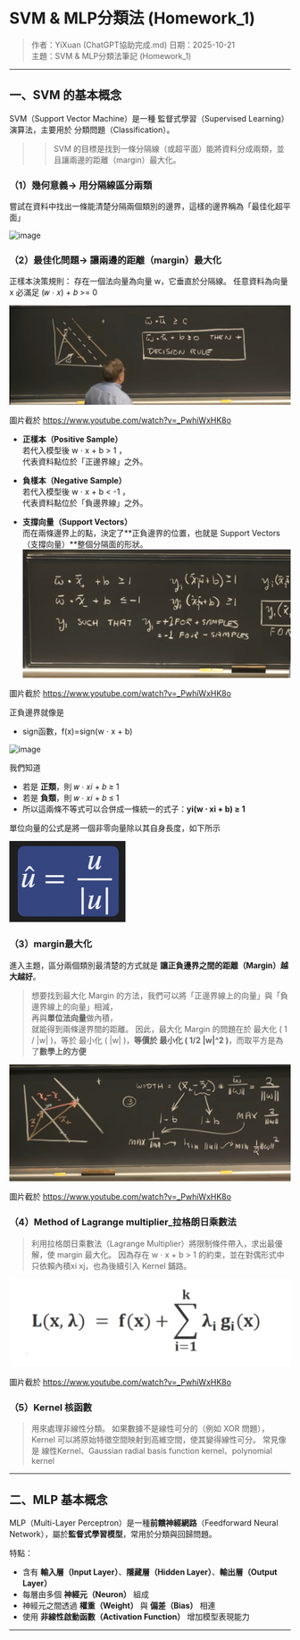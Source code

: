 # SVM & MLP分類法 (Homework_1)

> 作者：YiXuan (ChatGPT協助完成.md)
> 日期：2025-10-21  
> 主題：SVM & MLP分類法筆記 (Homework_1)

---

## 一、SVM 的基本概念

SVM（Support Vector Machine）是一種 監督式學習（Supervised Learning） 演算法，主要用於 分類問題（Classification）。
>> SVM 的目標是找到一條分隔線（或超平面）能將資料分成兩類，並且讓兩邊的距離（margin）最大化。



### （1）幾何意義→ 用分隔線區分兩類

嘗試在資料中找出一條能清楚分隔兩個類別的邊界，這樣的邊界稱為「最佳化超平面」

![image](https://charlesliuyx.github.io/2017/09/19/%E6%94%AF%E6%8C%81%E5%90%91%E9%87%8F%E6%9C%BASVM%E5%AD%A6%E4%B9%A0%E7%AC%94%E8%AE%B0/SVM-margin.jpg)



### （2）最佳化問題→ 讓兩邊的距離（margin）最大化
正樣本決策規則：
存在一個法向量為向量 w，它垂直於分隔線。
任意資料為向量 x 
必滿足 (𝑤 ⋅ 𝑥) + 𝑏 >= 0

![image](https://github.com/yi-xuan-2170/Derivations-of-SVM-MLP/blob/main/%E6%B1%BA%E7%AD%96%E8%A6%8F%E5%89%87.jpg)

圖片截於 https://www.youtube.com/watch?v=_PwhiWxHK8o

- **正樣本（Positive Sample）**  
  若代入模型後 w ⋅ x + b > 1 ，  
  代表資料點位於「正邊界線」之外。

- **負樣本（Negative Sample）**  
  若代入模型後 w ⋅ x + b < -1 ，  
  代表資料點位於「負邊界線」之外。

- **支撐向量（Support Vectors）**  
而在兩條邊界上的點，決定了**正負邊界的位置，也就是 Support Vectors（支撐向量）**整個分隔面的形狀。
![image](https://github.com/yi-xuan-2170/Derivations-of-SVM-MLP/blob/main/%E6%AD%A3%E8%B2%A0%E9%82%8A%E7%95%8C.jpg)

圖片截於 https://www.youtube.com/watch?v=_PwhiWxHK8o

正負邊界就像是 
- sign函數，f(x)=sign(w ⋅ x + b)

![image](https://upload.wikimedia.org/wikipedia/commons/c/c0/Signum_function.png)

我們知道
- 若是 **正類**，則 𝑤 ⋅ 𝑥𝑖 + 𝑏 ≥ 1
- 若是 **負類**，則 𝑤 ⋅ 𝑥𝑖 + 𝑏 ≤ 1
- 所以這兩條不等式可以合併成一條統一的式子：**yi​(w ⋅ xi ​+ b) ≥ 1**

單位向量的公式是將一個非零向量除以其自身長度，如下所示

![image](https://github.com/yi-xuan-2170/Derivations-of-SVM-MLP/blob/main/%E5%96%AE%E4%BD%8D%E5%90%91%E9%87%8F2.jpg)  

### （3）margin最大化

進入主題，區分兩個類別最清楚的方式就是 **讓正負邊界之間的距離（Margin）越大越好**。

> 想要找到最大化 Margin 的方法，我們可以將「正邊界線上的向量」與「負邊界線上的向量」相減，  
> 再與**單位法向量**做內積，  
> 就能得到兩條邊界間的距離。
> 因此，最大化 Margin 的問題在於 最大化 ( 1 / |w| )，等於 最小化 ( |w| )，**等價於 最小化 ( 1/2 |w|^2 )**，而取平方是為了**數學上的方便**
 
![image](https://github.com/yi-xuan-2170/Derivations-of-SVM-MLP/blob/main/%E6%9C%80%E5%A4%A7margin.jpg)  

圖片截於 https://www.youtube.com/watch?v=_PwhiWxHK8o


### （4）Method of Lagrange multiplier_拉格朗日乘數法
>利用拉格朗日乘數法（Lagrange Multiplier）將限制條件帶入，求出最優解，使 margin 最大化。
>因為存在 w ⋅ x + b > 1 的約束，並在對偶形式中只依賴內積xi xj，也為後續引入 Kernel 鋪路。

![image](https://github.com/yi-xuan-2170/Derivations-of-SVM-MLP/blob/main/Lagrange.jpg)  

圖片截於 https://www.youtube.com/watch?v=_PwhiWxHK8o

### （5）Kernel 核函數
>用來處理非線性分類。
>如果數據不是線性可分的（例如 XOR 問題）， Kernel 可以將原始特徵空間映射到高維空間，使其變得線性可分。
>常見像是 線性Kernel、Gaussian radial basis function kernel、polynomial kernel
---

## 二、MLP 基本概念

MLP（Multi-Layer Perceptron）是一種**前饋神經網路**（Feedforward Neural Network），屬於**監督式學習模型**，常用於分類與回歸問題。

特點：
- 含有 **輸入層（Input Layer）**、**隱藏層（Hidden Layer）**、**輸出層（Output Layer）**
- 每層由多個 **神經元（Neuron）** 組成
- 神經元之間透過 **權重（Weight）** 與 **偏差（Bias）** 相連
- 使用 **非線性啟動函數（Activation Function）** 增加模型表現能力

---
